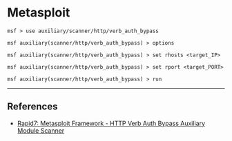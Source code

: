 # Metasploit

```
msf > use auxiliary/scanner/http/verb_auth_bypass

msf auxiliary(scanner/http/verb_auth_bypass) > options

msf auxiliary(scanner/http/verb_auth_bypass) > set rhosts <target_IP>

msf auxiliary(scanner/http/verb_auth_bypass) > set rport <target_PORT>

msf auxiliary(scanner/http/verb_auth_bypass) > run
```

---
## References

- [Rapid7: Metasploit Framework - HTTP Verb Auth Bypass Auxiliary Module Scanner](https://github.com/rapid7/metasploit-framework/blob/master/documentation/modules/auxiliary/scanner/http/verb_auth_bypass.md)